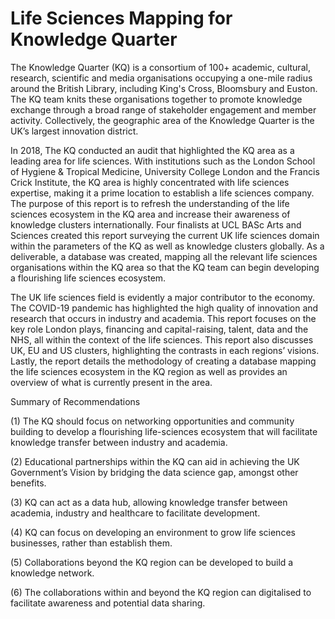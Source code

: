 # Life Sciences Mapping for Knowledge Quarter

The Knowledge Quarter (KQ) is a consortium of 100+ academic, cultural, research, scientific and media organisations occupying a one-mile radius around the British Library, including King's Cross, Bloomsbury and Euston. The KQ team knits these organisations together to promote knowledge exchange through a broad range of stakeholder engagement and member activity. Collectively, the geographic area of the Knowledge Quarter is the UK’s largest innovation district.

In 2018, The KQ conducted an audit that highlighted the KQ area as a leading area for life sciences. With institutions such as the London School of Hygiene & Tropical Medicine, University College London and the Francis Crick Institute, the KQ area is highly concentrated with life sciences expertise, making it a prime location to establish a life sciences company. The purpose of this report is to refresh the understanding of the life sciences ecosystem in the KQ area and increase their awareness of knowledge clusters internationally. Four finalists at UCL BASc Arts and Sciences created this report surveying the current UK life sciences domain within the parameters of the KQ as well as knowledge clusters globally. As a deliverable, a database was created, mapping all the relevant life sciences organisations within the KQ area so that the KQ team can begin developing a flourishing life sciences ecosystem.

The UK life sciences field is evidently a major contributor to the economy. The COVID-19 pandemic has highlighted the high quality of innovation and research that occurs in industry and academia. This report focuses on the key role London plays, financing and capital-raising, talent, data and the NHS, all within the context of the life sciences. This report also discusses UK, EU and US clusters, highlighting the contrasts in each regions’ visions. Lastly, the report details the methodology of creating a database mapping the life sciences ecosystem in the KQ region as well as provides an overview of what is currently present in the area.

Summary of Recommendations

(1) The KQ should focus on networking opportunities and community building to develop a flourishing life-sciences ecosystem that will facilitate knowledge transfer between industry and academia.

(2) Educational partnerships within the KQ can aid in achieving the UK Government’s Vision by bridging the data science gap, amongst other benefits.

(3) KQ can act as a data hub, allowing knowledge transfer between academia, industry and healthcare to facilitate development.

(4) KQ can focus on developing an environment to grow life sciences businesses, rather than establish them.

(5) Collaborations beyond the KQ region can be developed to build a knowledge network.

(6) The collaborations within and beyond the KQ region can digitalised to facilitate awareness
and potential data sharing.
